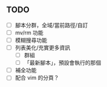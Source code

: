 
## TODO ##
- [ ] 腳本分群，全域/當前路徑/自訂
- [ ] mv/rm 功能
- [ ] 模糊搜尋功能
- [ ] 列表美化/充實更多資訊
    - [ ] 群組
    - [ ] 「最新腳本」，預設會執行的那個
- [ ] 補全功能
- [ ] 配合 vim 的分頁？
